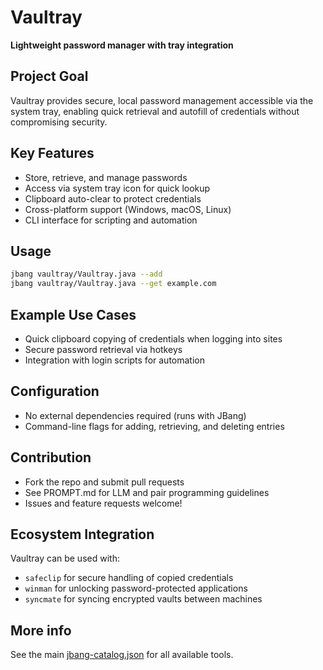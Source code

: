 # Vaultray

**Lightweight password manager with tray integration**

## Project Goal

Vaultray provides secure, local password management accessible via the system tray, enabling quick retrieval and autofill of credentials without compromising security.

## Key Features

- Store, retrieve, and manage passwords
- Access via system tray icon for quick lookup
- Clipboard auto-clear to protect credentials
- Cross-platform support (Windows, macOS, Linux)
- CLI interface for scripting and automation

## Usage

```sh
jbang vaultray/Vaultray.java --add
jbang vaultray/Vaultray.java --get example.com
```

## Example Use Cases

- Quick clipboard copying of credentials when logging into sites
- Secure password retrieval via hotkeys
- Integration with login scripts for automation

## Configuration

- No external dependencies required (runs with JBang)
- Command-line flags for adding, retrieving, and deleting entries

## Contribution

- Fork the repo and submit pull requests
- See PROMPT.md for LLM and pair programming guidelines
- Issues and feature requests welcome!

## Ecosystem Integration

Vaultray can be used with:
- `safeclip` for secure handling of copied credentials
- `winman` for unlocking password-protected applications
- `syncmate` for syncing encrypted vaults between machines

## More info
See the main [jbang-catalog.json](../jbang-catalog.json) for all available tools. 
